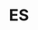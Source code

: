 ---
post_id:    2019-02-ES
title:      ES
date_start: 2019-02-18
date_end:   2019-02-25
cover_idx:  1
cover_meta: Spain
images:
  - ext:    00.jpg
    width:  2400
    height: 1802
    meta:   Parque de María Luisa, Seville, Spain
  - ext:    01.jpg
    width:  2400
    height: 1600
    meta:   Alcázar de los Reyes Cristianos, Córdoba, Spain
  - ext:    02.jpg
    width:  2400
    height: 3600
    meta:   El Retiro, Madrid, Spain
tags:
  - Europe
---